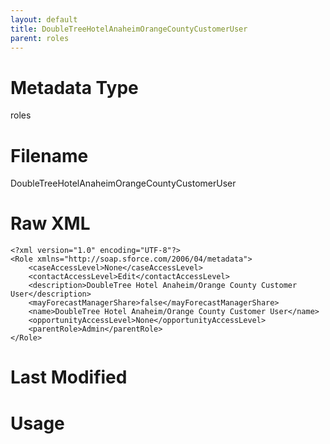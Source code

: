 ```yaml
---
layout: default
title: DoubleTreeHotelAnaheimOrangeCountyCustomerUser
parent: roles
---
```

# Metadata Type
roles


# Filename 
DoubleTreeHotelAnaheimOrangeCountyCustomerUser


# Raw XML
```
<?xml version="1.0" encoding="UTF-8"?>
<Role xmlns="http://soap.sforce.com/2006/04/metadata">
    <caseAccessLevel>None</caseAccessLevel>
    <contactAccessLevel>Edit</contactAccessLevel>
    <description>DoubleTree Hotel Anaheim/Orange County Customer User</description>
    <mayForecastManagerShare>false</mayForecastManagerShare>
    <name>DoubleTree Hotel Anaheim/Orange County Customer User</name>
    <opportunityAccessLevel>None</opportunityAccessLevel>
    <parentRole>Admin</parentRole>
</Role>
```


# Last Modified


# Usage
